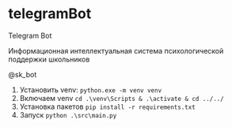 # telegramBot

Telegram Bot

Информационная интеллектуальная система психологической поддержки школьников

@sk_bot

1) Установить venv: `python.exe -m venv venv`
2) Включаем venv `cd .\venv\Scripts & .\activate & cd ../../`
3) Установка пакетов `pip install -r requirements.txt`
4) Запуск `python .\src\main.py`